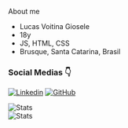 About me

  - Lucas Voitina Giosele
  - 18y
  - JS, HTML, CSS
  - Brusque, Santa Catarina, Brasil

### Social Medias 👇
[![Linkedin](https://img.shields.io/badge/LinkedIn-0077B5?style=for-the-badge&logo=linkedin&logoColor=white)](https://www.linkedin.com/in/lucas-voitina-giosele-1ab604236/)
[![GitHub](https://img.shields.io/badge/GitHub-100000?style=for-the-badge&logo=github&logoColor=white)](https://github.com/lucasvoitina)

![Stats](https://github-readme-stats.vercel.app/api?username=lucasvoitina&theme=vision-friendly-dark)
<br>
![Stats](https://github-readme-stats.vercel.app/api/top-langs/?username=lucasvoitina&theme=vision-friendly-dark)
<br>
